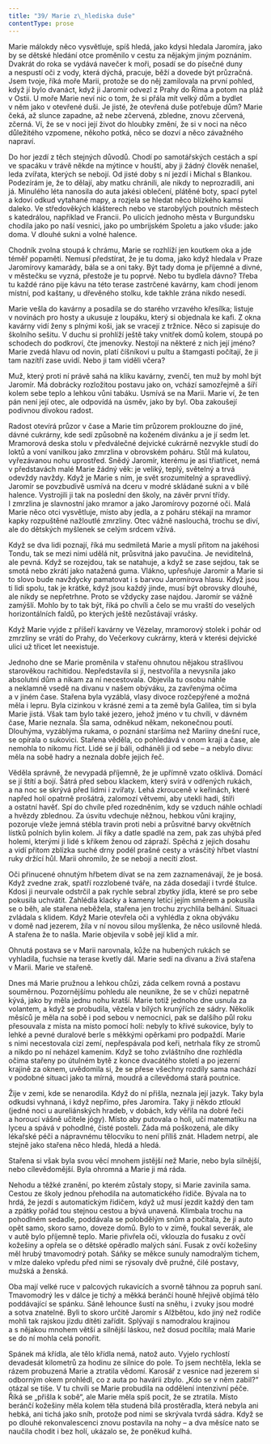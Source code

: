 ```yaml
---
title: "39/ Marie z\_hlediska duše"
contentType: prose
---
```


<section>

Marie málokdy něco vysvětluje, spíš hledá, jako kdysi hledala Jaromíra, jako by se dětské hledání otce proměnilo v cestu za nějakým jiným poznáním. Dvakrát do roka se vydává navečer k moři, posadí se do písečné duny a nespustí oči z vody, která dýchá, pracuje, běží a dovede být průzračná. Jsem tvoje, říká moře Marii, protože se do něj zamilovala na první pohled, když jí bylo dvanáct, když ji Jaromír odvezl z Prahy do Říma a potom na pláž v Ostii. U moře Marie neví nic o tom, že si přála mít velký dům a bydlet v něm jako v otevřené duši. Je jisté, že otevřená duše potřebuje dům? Marie čeká, až slunce zapadne, až nebe zčervená, zbledne, znovu zčervená, zčerná. Ví, že se v noci její život do hloubky změní, že si v noci na něco důležitého vzpomene, někoho potká, něco se dozví a něco závažného napraví.

Do hor jezdí z těch stejných důvodů. Chodí po samotářských cestách a spí ve spacáku v trávě někde na mýtince v houští, aby ji žádný člověk nenašel, leda zvířata, kterých se nebojí. Od jisté doby s ní jezdí i Michal s Blankou. Podezírám je, že to dělají, aby matku chránili, ale nikdy to neprozradili, ani já. Minulého léta nanosila do auta jakési oblečení, plátěné boty, spací pytel a kdoví odkud vytahané mapy, a rozjela se hledat něco blízkého kamsi daleko. Ve středověkých klášterech nebo ve starobylých poutních městech s katedrálou, například ve Francii. Po ulicích jednoho města v Burgundsku chodila jako po naší vesnici, jako po umbrijském Spoletu a jako všude: jako doma. V dlouhé sukni a volné halence.

Chodník zvolna stoupá k chrámu, Marie se rozhlíží jen koutkem oka a jde téměř popaměti. Nemusí předstírat, že je tu doma, jako když hledala v Praze Jaromírovy kamarády, bála se a oni taky. Být tady doma je příjemné a divné, v městečku se vyzná, přestože je tu poprvé. Nebo tu bydlela dávno? Třeba tu každé ráno pije kávu na této terase zastrčené kavárny, kam chodí jenom místní, pod kaštany, u dřevěného stolku, kde takhle zrána nikdo nesedí.

Marie vešla do kavárny a posadila se do starého vrzavého křesílka; listuje v novinách pro hosty a ukusuje z loupáku, který si objednala ke kafi. Z okna kavárny vidí ženy s plnými koši, jak se vracejí z tržnice. Něco si zapisuje do školního sešitu. V duchu si prohlíží ještě taky vnitřek domů kolem, stoupá po schodech do podkroví, čte jmenovky. Nestojí na některé z nich její jméno? Marie zvedá hlavu od novin, platí číšníkovi u pultu a štamgasti počítají, že ji tam nazítří zase uvidí. Nebo ji tam viděli včera?

Muž, který proti ní právě sahá na kliku kavárny, zvenčí, ten muž by mohl být Jaromír. Má dobrácky rozložitou postavu jako on, vchází samozřejmě a šíří kolem sebe teplo a lehkou vůni tabáku. Usmívá se na Marii. Marie ví, že ten pán není její otec, ale odpovídá na úsměv, jako by byl. Oba zakoušejí podivnou divokou radost.

</section>

<section>

Radost otevírá průzor v čase a Marie tím průzorem proklouzne do jiné, dávné cukrárny, kde sedí způsobně na koženém divánku a je jí sedm let. Mramorová deska stolu v předválečné dejvické cukrárně nezvykle studí do loktů a voní vanilkou jako zmrzlina v obrovském poháru. Stůl má kulatou, vyřezávanou nohu uprostřed. Snědý Jaromír, kterému je asi třiatřicet, nemá v představách malé Marie žádný věk: je veliký, teplý, světelný a trvá odevždy navždy. Když je Marie s ním, je svět srozumitelný a spravedlivý. Jaromír se povzbudivě usmívá na dceru v modré skládané sukni a v bílé halence. Vystrojili ji tak na poslední den školy, na závěr první třídy. I zmrzlina je slavnostní jako mramor a jako Jaromírovy pozorné oči. Malá Marie něco otci vysvětluje, místo aby jedla, a z poháru stékají na mramor kapky rozpuštěné nažloutlé zmrzliny. Otec vážně naslouchá, trochu se diví, ale do dětských myšlenek se celým srdcem vžívá.

Když se dva lidi poznají, říká mu sedmiletá Marie a myslí přitom na jakéhosi Tondu, tak se mezi nimi udělá nit, průsvitná jako pavučina. Je neviditelná, ale pevná. Když se rozejdou, tak se natahuje, a když se zase sejdou, tak se smotá nebo zkrátí jako natažená guma. Vlákno, upřesňuje Jaromír a Marie si to slovo bude navždycky pamatovat i s barvou Jaromírova hlasu. Když jsou ti lidi spolu, tak je krátké, když jsou každý jinde, musí být obrovsky dlouhé, ale nikdy se nepřetrhne. Proto se vždycky zase najdou. Jaromír se vážně zamýšlí. Mohlo by to tak být, říká po chvíli a čelo se mu vraští do veselých horizontálních faldů, po kterých ještě nezůstávají vrásky.

Když Marie vyjde z příšeří kavárny ve Vézelay, mramorový stolek i pohár od zmrzliny se vrátí do Prahy, do Večerkovy cukrárny, která v kterési dejvické ulici už třicet let neexistuje.

</section>

<section>

Jednoho dne se Marie proměnila v stařenu ohnutou nějakou strašlivou starověkou rachitidou. Nepředstavila si ji, nestvořila a nevysnila jako absolutní dům a nikam za ní necestovala. Objevila tu osobu náhle a neklamně vsedě na divanu v našem obýváku, za zavřenýma očima a v jiném čase. Stařena byla vyzáblá, vlasy divoce rozčepýřené a možná měla i lepru. Byla cizinkou v krásné zemi a ta země byla Galilea, tím si byla Marie jistá. Však tam bylo také jezero, jehož jméno v tu chvíli, v dávném čase, Marie neznala. Šla sama, odněkud někam, nekonečnou poutí. Dlouhýma, vyzáblýma rukama, o poznání staršíma než Mariiny dnešní ruce, se opírala o sukovici. Stařena věděla, co pohledává v onom kraji a čase, ale nemohla to nikomu říct. Lidé se jí báli, odháněli ji od sebe – a nebylo divu: měla na sobě hadry a neznala dobře jejich řeč.

Věděla správně, že nevypadá příjemně, že je upřímně vzato ošklivá. Domácí se jí štítí a bojí. Šátrá před sebou klackem, který svírá v odřených rukách, a na noc se skrývá před lidmi i zvířaty. Lehá zkrouceně v keřinách, které napřed holí opatrně prošátrá, zalomozí větvemi, aby utekli hadi, štíři a ostatní havěť. Spí do chvíle před rozedněním, kdy se vzduch náhle ochladí a hvězdy zblednou. Za úsvitu vdechuje něžnou, hebkou vůni krajiny, pozoruje vleže jemná stébla travin proti nebi a průsvitné barvy okvětních lístků polních bylin kolem. Jí fíky a datle spadlé na zem, pak zas uhýbá před holemi, kterými ji lidé s křikem ženou od zápraží. Spěchá z jejich dosahu a vidí přitom zblízka suché drny podél prašné cesty a vrásčitý hřbet vlastní ruky držící hůl. Marii ohromilo, že se nebojí a necítí zlost.

Oči přinucené ohnutým hřbetem dívat se na zem zaznamenávají, že je bosá. Když zvedne zrak, spatří rozzlobené tváře, na záda dosedají i tvrdé štulce. Kdosi ji neurvale odstrčil a pak rychle sebral zbytky jídla, které se pro sebe pokusila uchvátit. Zahlédla klacky a kameny letící jejím směrem a pokusila se o běh, ale stařena neběžela, stařena jen trochu zrychlila belhání. Situaci zvládala s klidem. Když Marie otevřela oči a vyhlédla z okna obýváku v domě nad jezerem, žila v ní novou silou myšlenka, že něco usilovně hledá. A stařena že to našla. Marie objevila v sobě její klid a mír.

Ohnutá postava se v Marii narovnala, kůže na hubených rukách se vyhladila, fuchsie na terase kvetly dál. Marie sedí na divanu a živá stařena v Marii. Marie ve stařeně.

</section>

<section>

Dnes má Marie pružnou a lehkou chůzi, záda celkem rovná a postavu souměrnou. Pozornějšímu pohledu ale neunikne, že se v chůzi nepatrně kývá, jako by měla jednu nohu kratší. Marie totiž jednoho dne usnula za volantem, a když se probudila, vězela v bílých krunýřích ze sádry. Několik měsíců je měla na sobě i pod sebou v nemocnici, pak se dalšího půl roku přesouvala z místa na místo pomocí holí: nebyly to křivé sukovice, byly to lehké a pevné duralové berle s měkkými opěrkami pro podpaždí. Marie s nimi necestovala cizí zemí, nepřespávala pod keři, netrhala fíky ze stromů a nikdo po ní neházel kamením. Když se toho zvláštního dne rozhlédla očima stařeny po útulném bytě z konce dvacátého století a po jezerní krajině za oknem, uvědomila si, že se přese všechny rozdíly sama nachází v podobné situaci jako ta mírná, moudrá a cílevědomá stará poutnice.

Žije v zemi, kde se nenarodila. Když do ní přišla, neznala její jazyk. Taky byla odkudsi vyhnaná, i když nepřímo, přes Jaromíra. Taky ji někdo ztloukl (jedné noci u aureliánských hradeb, v dobách, kdy věřila na dobré řeči a horoucí vášně učitele jógy). Místo aby putovala o holi, učí matematiku na lyceu a spává v pohodlné, čisté posteli. Záda má poškozená, ale díky lékařské péči a nápravnému tělocviku to není příliš znát. Hladem netrpí, ale stejně jako stařena něco hledá, hledá a hledá.

Stařena si však byla svou věcí mnohem jistější než Marie, nebo byla silnější, nebo cílevědomější. Byla ohromná a Marie ji má ráda.

</section>

<section>

Nehodu a těžké zranění, po kterém zůstaly stopy, si Marie zavinila sama. Cestou ze školy jednou přehodila na automatického řidiče. Bývala na to hrdá, že jezdí s automatickým řidičem, když už musí jezdit každý den tam a zpátky pořád tou stejnou cestou a bývá unavená. Klimbala trochu na pohodlném sedadle, poddávala se polobdělým snům a počítala, že ji auto opět samo, skoro samo, doveze domů. Bylo to v zimě, foukal severák, ale v autě bylo příjemně teplo. Marie přivřela oči, vklouzla do fusaku z ovčí kožešiny a opřela se o dětské opěradlo malých sání. Fusak z ovčí kožešiny měl hrubý tmavomodrý potah. Sáňky se měkce sunuly namodralým tichem, v mlze daleko vpředu před nimi se rýsovaly dvě pružné, čilé postavy, mužská a ženská.

Oba mají velké ruce v palcových rukavicích a svorně táhnou za popruh saní. Tmavomodrý les v dálce je tichý a měkká beránčí houně hřejivě objímá tělo poddávající se spánku. Sáně lehounce šustí na sněhu, i zvuky jsou modré a sotva znatelné. Byli to skoro určitě Jaromír s Alžbětou, kdo jiný než rodiče mohli tak rajskou jízdu dítěti zařídit. Splývají s namodralou krajinou a s nějakou mnohem větší a silnější láskou, než dosud pocítila; malá Marie se do ní mohla celá ponořit.

</section>

<section>

Spánek má křídla, ale tělo křídla nemá, natož auto. Vyjelo rychlostí devadesát kilometrů za hodinu ze silnice do pole. To jsem nechtěla, lekla se rázem probuzená Marie a ztratila vědomí. Karosář z vesnice nad jezerem si odborným okem prohlédl, co z auta po havárii zbylo. „Kdo se v něm zabil?“ otázal se tiše. V tu chvíli se Marie probudila na oddělení intenzivní péče. Říká se „přišla k sobě“, ale Marie měla spíš pocit, že se ztratila. Místo beránčí kožešiny měla kolem těla studená bílá prostěradla, která nebyla ani hebká, ani tichá jako sníh, protože pod nimi se skrývala tvrdá sádra. Když se po dlouhé rekonvalescenci znovu postavila na nohy – a dva měsíce nato se naučila chodit i bez holí, ukázalo se, že poněkud kulhá.

</section>
